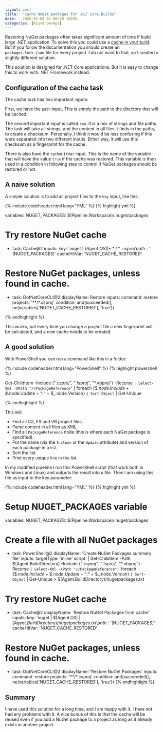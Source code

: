 ```yaml
---
layout: post
title:  "Cache NuGet packages for .NET Core builds"
date:   2020-05-03 01:00:00 +0200
categories: [Azure DevOps]
---
```


Restoring NuGet packages often takes significant amount of time if build large
.NET application. To solve this you could use a [cache in your
build](https://docs.microsoft.com/en-us/azure/devops/pipelines/release/caching?view=azure-devops).
But if you follow the documentation you should create an `packages.lock.json`
file for every project.  I do not want to that, so I created a slightly
different solution.

This solution is designed for .NET Core applications. But it is easy to change
this to work with .NET Framework instead.

## Configuration of the cache task
The cache task has two important inputs:

First, we have the `path` input. This is simply the path to the directory that
will be cached.

The second important input is called `key`. It is a mix of strings and file
paths. The task will take all strings, and the content in all files it finds in
the paths, to create a checksum. Personally, I think it would be less confusing
if this were separated into two different inputs. Either way, it will use this
checksum as a fingerprint for the cache.

There is also have the `cacheHitVar` input. This is the name of the variable
that will have the value `true` if the cache was restored. This variable is then
used in a condition in following step to control if NuGet packages should be
restored or not.


## A naive solution
A simple solution is to add all project files to the `key` input, like this:

{% include codeheader.html lang="YML" %}
{% highlight yml %}

variables:
  NUGET_PACKAGES: $(Pipeline.Workspace)/.nuget/packages

# Try restore NuGet cache
- task: Cache@2
  inputs:
    key: 'nuget | $(Agent.OS) | **/*.csproj'
    path: '$(NUGET_PACKAGES)'
    cacheHitVar: 'NUGET_CACHE_RESTORED'

# Restore NuGet packages, unless found in cache.
- task: DotNetCoreCLI@2
  displayName: Restore
  inputs:
    command: restore
    projects: '**/*.csproj'
  condition: and(succeeded(), ne(variables['NUGET_CACHE_RESTORED'], 'true'))

{% endhighlight %}

This works, but every time you change a project file a new fingerprint will be
calculated, and a new cache needs to be created.


## A good solution
With PowerShell you can run a command like this in a folder:

{% include codeheader.html lang="PowerShell" %}
{% highlight powershell %}

Get-ChildItem -Include ("*.csproj", "*.fsproj", "*.vbproj") -Recurse `
    | Select-Xml -XPath "//PackageReference" `
    | foreach {$_.node.Include + $_.node.Update + ":" + $_.node.Version} `
    | Sort-Object `
    | Get-Unique

{% endhighlight %}

This will: 
* Find all C#, F# and VB project files.
* Parse content in all files as XML.
* Find all `PackageReference` node (this is where each NuGet package is
  specified).
* Put the name (via the `Include` or the `Update` attribute) and version of each
  package in a list.
* Sort the list.
* Print every unique line in the list.

In my modified pipeline I run this PowerShell script (that work both in Windows
and Linux) and outputs the result into a file. Then I am using this file as
input to the key parameter:

{% include codeheader.html lang="YML" %}
{% highlight yml %}
# Setup NUGET_PACKAGES variable
variables:
  NUGET_PACKAGES: $(Pipeline.Workspace)/.nuget/packages

# Create a file with all NuGet packages
- task: PowerShell@2
  displayName: 'Create NuGet Packages summary file'
  inputs:
    targetType: 'inline'
    script: |
        Get-ChildItem -Path $(Agent.BuildDirectory) -Include ("*.csproj", "*.fsproj", "*.vbproj") -Recurse `
            | Select-Xml -XPath "//PackageReference" `
            | foreach {$_.node.Include + $_.node.Update + ":" + $_.node.Version} `
            | Sort-Object `
            | Get-Unique > $(Agent.BuildDirectory)/nugetpackages.txt

# Try restore NuGet cache
- task: Cache@2
  displayName: 'Restore NuGet Packages from cache'
  inputs:
    key: 'nuget | $(Agent.OS) | $(Agent.BuildDirectory)/nugetpackages.txt'
    path: '$(NUGET_PACKAGES)'
    cacheHitVar: 'NUGET_CACHE_RESTORED'

# Restore NuGet packages, unless found in cache.
- task: DotNetCoreCLI@2
  displayName: 'Restore NuGet Packages'
  inputs:
    command: restore
    projects: '**/*.csproj'
  condition: and(succeeded(), ne(variables['NUGET_CACHE_RESTORED'], 'true'))
{% endhighlight %}


## Summary
I have used this solution for a long time, and I am happy with it. I have not
had any problems with it. A nice bonus of this is that the cache will be reused
even if you add a NuGet package to a project as long as it already exists in
another project.
